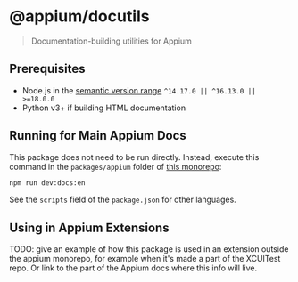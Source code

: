 # @appium/docutils

> Documentation-building utilities for Appium

## Prerequisites

- Node.js in the [semantic version range](https://semver.org) `^14.17.0 || ^16.13.0 || >=18.0.0`
- Python v3+ if building HTML documentation

## Running for Main Appium Docs

This package does not need to be run directly. Instead, execute this command in the `packages/appium` folder of [this monorepo](https://github.com/appium/appium):

```bash
npm run dev:docs:en
````

See the `scripts` field of the `package.json` for other languages.

## Using in Appium Extensions

TODO: give an example of how this package is used in an extension outside the appium monorepo, for example when it's made a part of the XCUITest repo. Or link to the part of the Appium docs where this info will live.

